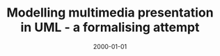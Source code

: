 ---
# Documentation: https://wowchemy.com/docs/managing-content/

title: Modelling multimedia presentation in UML - a formalising attempt
subtitle: ''
summary: ''
authors:
- piasecki
- Ludwik Kuźniarz
tags: []
categories: []
date: '2000-01-01'
lastmod: 2022-10-07T05:08:56Z
featured: false
draft: false

# Featured image
# To use, add an image named `featured.jpg/png` to your page's folder.
# Focal points: Smart, Center, TopLeft, Top, TopRight, Left, Right, BottomLeft, Bottom, BottomRight.
image:
  caption: ''
  focal_point: ''
  preview_only: false

# Projects (optional).
#   Associate this post with one or more of your projects.
#   Simply enter your project's folder or file name without extension.
#   E.g. `projects = ["internal-project"]` references `content/project/deep-learning/index.md`.
#   Otherwise, set `projects = []`.
projects: []
publishDate: '2022-10-07T05:08:55.571360Z'
publication_types:
- '4'
abstract: ''
publication: ''
---